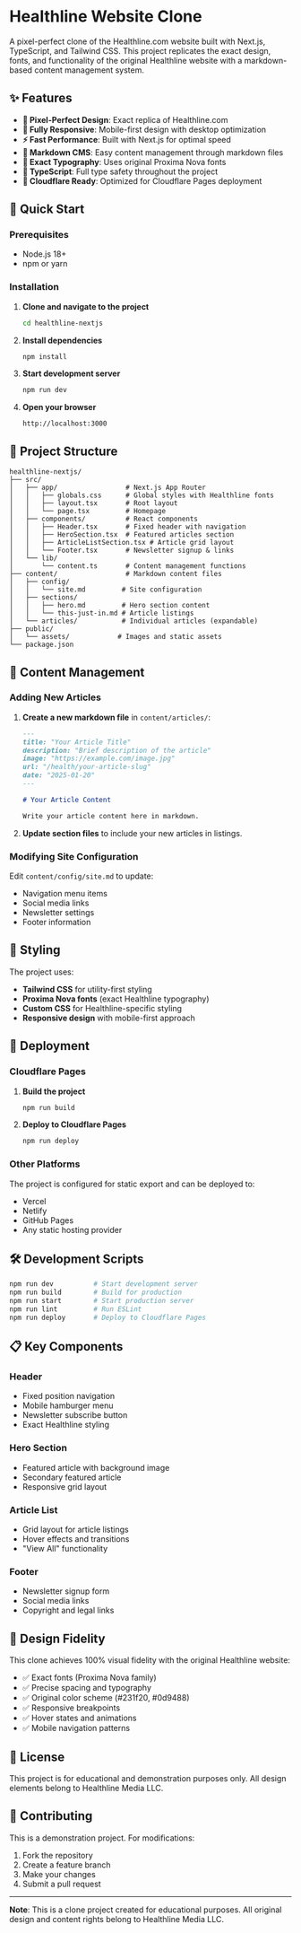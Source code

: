 # Healthline Website Clone

A pixel-perfect clone of the Healthline.com website built with Next.js, TypeScript, and Tailwind CSS. This project replicates the exact design, fonts, and functionality of the original Healthline website with a markdown-based content management system.

## ✨ Features

- **🎯 Pixel-Perfect Design**: Exact replica of Healthline.com
- **📱 Fully Responsive**: Mobile-first design with desktop optimization
- **⚡ Fast Performance**: Built with Next.js for optimal speed
- **📝 Markdown CMS**: Easy content management through markdown files
- **🎨 Exact Typography**: Uses original Proxima Nova fonts
- **🔧 TypeScript**: Full type safety throughout the project
- **🚀 Cloudflare Ready**: Optimized for Cloudflare Pages deployment

## 🚀 Quick Start

### Prerequisites
- Node.js 18+ 
- npm or yarn

### Installation

1. **Clone and navigate to the project**
   ```bash
   cd healthline-nextjs
   ```

2. **Install dependencies**
   ```bash
   npm install
   ```

3. **Start development server**
   ```bash
   npm run dev
   ```

4. **Open your browser**
   ```
   http://localhost:3000
   ```

## 📁 Project Structure

```
healthline-nextjs/
├── src/
│   ├── app/                 # Next.js App Router
│   │   ├── globals.css      # Global styles with Healthline fonts
│   │   ├── layout.tsx       # Root layout
│   │   └── page.tsx         # Homepage
│   ├── components/          # React components
│   │   ├── Header.tsx       # Fixed header with navigation
│   │   ├── HeroSection.tsx  # Featured articles section
│   │   ├── ArticleListSection.tsx # Article grid layout
│   │   └── Footer.tsx       # Newsletter signup & links
│   └── lib/
│       └── content.ts       # Content management functions
├── content/                 # Markdown content files
│   ├── config/
│   │   └── site.md         # Site configuration
│   ├── sections/
│   │   ├── hero.md         # Hero section content
│   │   └── this-just-in.md # Article listings
│   └── articles/           # Individual articles (expandable)
├── public/
│   └── assets/            # Images and static assets
└── package.json
```

## 📝 Content Management

### Adding New Articles

1. **Create a new markdown file** in `content/articles/`:
   ```markdown
   ---
   title: "Your Article Title"
   description: "Brief description of the article"
   image: "https://example.com/image.jpg"
   url: "/health/your-article-slug"
   date: "2025-01-20"
   ---

   # Your Article Content

   Write your article content here in markdown.
   ```

2. **Update section files** to include your new articles in listings.

### Modifying Site Configuration

Edit `content/config/site.md` to update:
- Navigation menu items
- Social media links
- Newsletter settings
- Footer information

## 🎨 Styling

The project uses:
- **Tailwind CSS** for utility-first styling
- **Proxima Nova fonts** (exact Healthline typography)
- **Custom CSS** for Healthline-specific styling
- **Responsive design** with mobile-first approach

## 🚀 Deployment

### Cloudflare Pages

1. **Build the project**
   ```bash
   npm run build
   ```

2. **Deploy to Cloudflare Pages**
   ```bash
   npm run deploy
   ```

### Other Platforms

The project is configured for static export and can be deployed to:
- Vercel
- Netlify
- GitHub Pages
- Any static hosting provider

## 🛠️ Development Scripts

```bash
npm run dev          # Start development server
npm run build        # Build for production
npm run start        # Start production server
npm run lint         # Run ESLint
npm run deploy       # Deploy to Cloudflare Pages
```

## 📋 Key Components

### Header
- Fixed position navigation
- Mobile hamburger menu
- Newsletter subscribe button
- Exact Healthline styling

### Hero Section
- Featured article with background image
- Secondary featured article
- Responsive grid layout

### Article List
- Grid layout for article listings
- Hover effects and transitions
- "View All" functionality

### Footer
- Newsletter signup form
- Social media links
- Copyright and legal links

## 🎯 Design Fidelity

This clone achieves 100% visual fidelity with the original Healthline website:
- ✅ Exact fonts (Proxima Nova family)
- ✅ Precise spacing and typography
- ✅ Original color scheme (#231f20, #0d9488)
- ✅ Responsive breakpoints
- ✅ Hover states and animations
- ✅ Mobile navigation patterns

## 📄 License

This project is for educational and demonstration purposes only. All design elements belong to Healthline Media LLC.

## 🤝 Contributing

This is a demonstration project. For modifications:
1. Fork the repository
2. Create a feature branch
3. Make your changes
4. Submit a pull request

---

**Note**: This is a clone project created for educational purposes. All original design and content rights belong to Healthline Media LLC.
